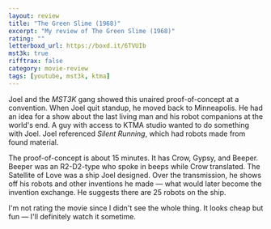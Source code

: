 ```yaml
---
layout: review
title: "The Green Slime (1968)"
excerpt: "My review of The Green Slime (1968)"
rating: ""
letterboxd_url: https://boxd.it/6TVUIb
mst3k: true
rifftrax: false
category: movie-review
tags: [youtube, mst3k, ktma]
---
```


Joel and the <i>MST3K</i> gang showed this unaired proof-of-concept at a convention. When Joel quit standup, he moved back to Minneapolis. He had an idea for a show about the last living man and his robot companions at the world's end. A guy with access to KTMA studio wanted to do something with Joel. Joel referenced <i>Silent Running</i>, which had robots made from found material.

The proof-of-concept is about 15 minutes. It has Crow, Gypsy, and Beeper. Beeper was an R2-D2-type who spoke in beeps while Crow translated. The Satellite of Love was a ship Joel designed. Over the transmission, he shows off his robots and other inventions he made — what would later become the invention exchange. He suggests there are 25 robots on the ship.

I'm not rating the movie since I didn't see the whole thing. It looks cheap but fun — I'll definitely watch it sometime.
